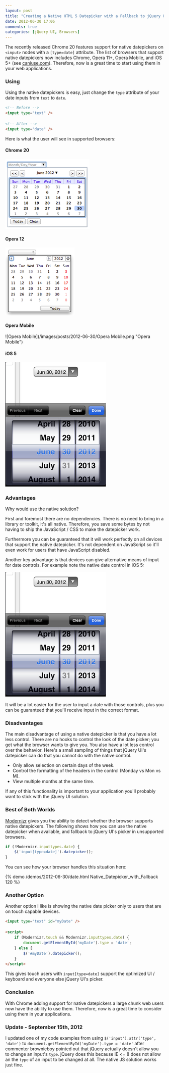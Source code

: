 ```yaml
---
layout: post
title: "Creating a Native HTML 5 Datepicker with a Fallback to jQuery UI"
date: 2012-06-30 17:06
comments: true
categories: [jQuery UI, Browsers]
---
```


The recently released Chrome 20 features support for native datepickers on `<input>` nodes with a `[type=date]` attribute.  The list of browsers that support native datepickers now includes Chrome, Opera 11+, Opera Mobile, and iOS 5+ (see [caniuse.com](http://caniuse.com/#feat=input-datetime)).  Therefore, now is a great time to start using them in your web applications.

<!--more-->

### Using

Using the native datepickers is easy, just change the `type` attribute of your date inputs from `text` to `date`.

``` html Converting to a native HTML5 datepicker
<!-- Before -->
<input type="text" />

<!-- After -->
<input type="date" />
```

Here is what the user will see in supported browsers:

#### Chrome 20

![Chrome 20](/images/posts/2012-06-30/Chrome.png "Chrome 20")

#### Opera 12

![Opera 12](/images/posts/2012-06-30/Opera.png "Opera 12")

#### Opera Mobile

![Opera Mobile](/images/posts/2012-06-30/Opera Mobile.png "Opera Mobile")

#### iOS 5

![iOS 5](/images/posts/2012-06-30/iOS5.png "iOS 5")

### Advantages

Why would use the native solution?

First and foremost there are no dependencies.  There is no need to bring in a library or toolkit, it's all native.  Therefore, you save some bytes by not having to ship the JavaScript / CSS to make the datepicker work.

Furthermore you can be guaranteed that it will work perfectly on all devices that support the native datepicker.  It's not dependent on JavaScript so it'll even work for users that have JavaScript disabled.

Another key advantage is that devices can give alternative means of input for date controls.  For example note the native date control in iOS 5:

![iOS 5](/images/posts/2012-06-30/iOS5.png "iOS 5")

It will be a lot easier for the user to input a date with those controls, plus you can be guaranteed that you'll receive input in the correct format.

### Disadvantages

The main disadvantage of using a native datepicker is that you have a lot less control.  There are no hooks to control the look of the date picker; you get what the browser wants to give you.  You also have a lot less control over the behavior.  Here's a small sampling of things that jQuery UI's datepicker can do that you cannot do with the native control.

* Only allow selection on certain days of the week.
* Control the formatting of the headers in the control (Monday vs Mon vs M).
* View multiple months at the same time.

If any of this functionality is important to your application you'll probably want to stick with the jQuery UI solution.

### Best of Both Worlds

[Modernizr](http://modernizr.com) gives you the ability to detect whether the browser supports native datepickers.  The following shows how you can use the native datepicker when available, and fallback to jQuery UI's picker in unsupported browsers.

``` javascript Detect native support for datepickers and fallback to jQuery UI
if (!Modernizr.inputtypes.date) {
    $('input[type=date]').datepicker();
}
```

You can see how your browser handles this situation here:

{% demo /demos/2012-06-30/date.html Native_Datepicker_with_Fallback 120 %}

### Another Option

Another option I like is showing the native date picker only to users that are on touch capable devices.

``` html Native picker for supported touch users only
<input type="text" id="myDate" />

<script>
    if (Modernizr.touch && Modernizr.inputtypes.date) {
        document.getElementById('myDate').type = 'date';
    } else {
        $('#myDate').datepicker();
    }
</script>
```

This gives touch users with `input[type=date]` support the optimized UI / keyboard and everyone else jQuery UI's picker.

### Conclusion

With Chrome adding support for native datepickers a large chunk web users now have the ability to use them.  Therefore, now is a great time to consider using them in your applications.

### Update - September 15th, 2012

I updated one of my code examples from using ```$('input').attr('type', 'date')``` to ```document.getElementById('myDate').type = 'date'``` after commenter brownieboy pointed out that jQuery actually doesn't allow you to change an input's `type`.  jQuery does this because IE <= 8 does not allow an the `type` of an input to be changed at all.  The native JS solution works just fine.
